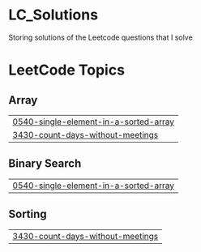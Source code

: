 # LC_Solutions
Storing solutions of the Leetcode questions that I solve

<!---LeetCode Topics Start-->
# LeetCode Topics
## Array
|  |
| ------- |
| [0540-single-element-in-a-sorted-array](https://github.com/Zrahay/LC_Solutions/tree/master/0540-single-element-in-a-sorted-array) |
| [3430-count-days-without-meetings](https://github.com/Zrahay/LC_Solutions/tree/master/3430-count-days-without-meetings) |
## Binary Search
|  |
| ------- |
| [0540-single-element-in-a-sorted-array](https://github.com/Zrahay/LC_Solutions/tree/master/0540-single-element-in-a-sorted-array) |
## Sorting
|  |
| ------- |
| [3430-count-days-without-meetings](https://github.com/Zrahay/LC_Solutions/tree/master/3430-count-days-without-meetings) |
<!---LeetCode Topics End-->